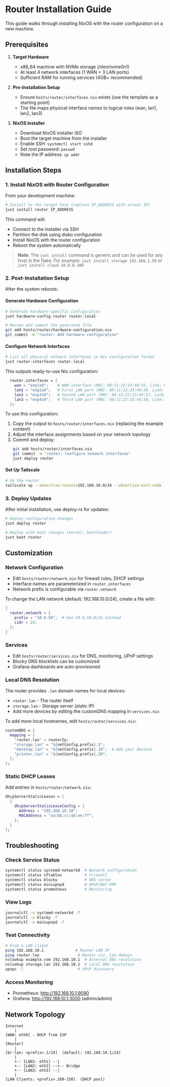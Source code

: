 # Router Installation Guide

This guide walks through installing NixOS with the router configuration on a new machine.

## Prerequisites

1. **Target Hardware**
   - x86_64 machine with NVMe storage (/dev/nvme0n1)
   - At least 4 network interfaces (1 WAN + 3 LAN ports)
   - Sufficient RAM for running services (4GB+ recommended)

2. **Pre-Installation Setup**
   - Ensure `hosts/router/interfaces.nix` exists (use the template as a starting point)
   - The file maps physical interface names to logical roles (wan, lan1, lan2, lan3)

3. **NixOS Installer**
   - Download NixOS installer ISO
   - Boot the target machine from the installer
   - Enable SSH: `systemctl start sshd`
   - Set root password: `passwd`
   - Note the IP address: `ip addr`

## Installation Steps

### 1. Install NixOS with Router Configuration

From your development machine:

```bash
# Install to the target host (replace IP_ADDRESS with actual IP)
just install router IP_ADDRESS
```

This command will:
- Connect to the installer via SSH
- Partition the disk using disko configuration
- Install NixOS with the router configuration
- Reboot the system automatically

> **Note**: The `just install` command is generic and can be used for any host in the flake.
> For example: `just install storage 192.168.1.50` or `just install cloud 10.0.0.100`

### 2. Post-Installation Setup

After the system reboots:

#### Generate Hardware Configuration
```bash
# Generate hardware-specific configuration
just hardware-config router router.local

# Review and commit the generated file
git add hosts/router/hardware-configuration.nix
git commit -m "router: Add hardware configuration"
```

#### Configure Network Interfaces

```bash
# List all physical network interfaces in Nix configuration format
just router-interfaces router.local
```

This outputs ready-to-use Nix configuration:
```nix
  router.interfaces = {
    wan = "enp1s0";    # WAN interface (MAC: 00:11:22:33:44:55, Link: UP)
    lan1 = "enp2s0";   # First LAN port (MAC: 00:11:22:33:44:56, Link: DOWN)
    lan2 = "enp3s0";   # Second LAN port (MAC: 00:11:22:33:44:57, Link: DOWN)
    lan3 = "enp4s0";   # Third LAN port (MAC: 00:11:22:33:44:58, Link: UP)
  };
```

To use this configuration:
1. Copy the output to `hosts/router/interfaces.nix` (replacing the example content)
2. Adjust the interface assignments based on your network topology
3. Commit and deploy:
   ```bash
   git add hosts/router/interfaces.nix
   git commit -m "router: Configure network interfaces"
   just deploy router
   ```

#### Set Up Tailscale
```bash
# On the router
tailscale up --advertise-routes=192.168.10.0/24 --advertise-exit-node
```

### 3. Deploy Updates

After initial installation, use deploy-rs for updates:

```bash
# Deploy configuration changes
just deploy router

# Deploy with boot changes (kernel, bootloader)
just boot router
```

## Customization

### Network Configuration
- Edit `hosts/router/network.nix` for firewall rules, DHCP settings
- Interface names are parameterized in `router.interfaces`
- Network prefix is configurable via `router.network`

To change the LAN network (default: 192.168.10.0/24), create a file with:
```nix
{
  router.network = {
    prefix = "10.0.50";  # Use 10.0.50.0/24 instead
    cidr = 24;
  };
}
```

### Services
- Edit `hosts/router/services.nix` for DNS, monitoring, UPnP settings
- Blocky DNS blocklists can be customized
- Grafana dashboards are auto-provisioned

### Local DNS Resolution
The router provides `.lan` domain names for local devices:
- `router.lan` - The router itself  
- `storage.lan` - Storage server (static IP)
- Add more devices by editing the customDNS mapping in `services.nix`

To add more local hostnames, edit `hosts/router/services.nix`:
```nix
customDNS = {
  mapping = {
    "router.lan" = routerIp;
    "storage.lan" = "${netConfig.prefix}.5";
    "desktop.lan" = "${netConfig.prefix}.10";  # Add your devices
    "printer.lan" = "${netConfig.prefix}.20";
  };
};
```

### Static DHCP Leases
Add entries in `hosts/router/network.nix`:
```nix
dhcpServerStaticLeases = [
  {
    dhcpServerStaticLeaseConfig = {
      Address = "192.168.10.10";
      MACAddress = "aa:bb:cc:dd:ee:ff";
    };
  }
];
```

## Troubleshooting

### Check Service Status
```bash
systemctl status systemd-networkd  # Network configuration
systemctl status nftables          # Firewall
systemctl status blocky            # DNS server
systemctl status miniupnpd         # UPnP/NAT-PMP
systemctl status prometheus        # Monitoring
```

### View Logs
```bash
journalctl -u systemd-networkd -f
journalctl -u blocky -f
journalctl -u miniupnpd -f
```

### Test Connectivity
```bash
# From a LAN client
ping 192.168.10.1              # Router LAN IP
ping router.lan                 # Router via .lan domain
nslookup example.com 192.168.10.1  # External DNS resolution
nslookup storage.lan 192.168.10.1  # Local DNS resolution
upnpc -l                        # UPnP discovery
```

### Access Monitoring
- Prometheus: http://192.168.10.1:9090
- Grafana: http://192.168.10.1:3000 (admin/admin)

## Network Topology

```
Internet
    |
[WAN: eth0] - DHCP from ISP
    |
[Router]
    |
[br-lan: <prefix>.1/24]  (default: 192.168.10.1/24)
    |
    +-- [LAN1: eth1] --|
    +-- [LAN2: eth2] --+-- Bridge
    +-- [LAN3: eth3] --|
    |
[LAN Clients: <prefix>.100-150]  (DHCP pool)
```
